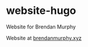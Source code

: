 # website-hugo

Website for Brendan Murphy

Website at [brendanmurphy.xyz](https://brendanmurphy.xyz)
